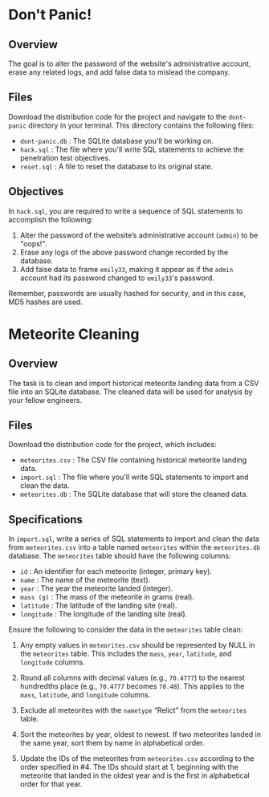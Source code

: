 # Don't Panic!

## Overview

The goal is to alter the password of the website's administrative account, erase any related logs, and add false data to mislead the company.

## Files

Download the distribution code for the project and navigate to the `dont-panic` directory in your terminal. This directory contains the following files:

- `dont-panic.db` : The SQLite database you'll be working on.
- `hack.sql` : The file where you'll write SQL statements to achieve the penetration test objectives.
- `reset.sql` : A file to reset the database to its original state.

## Objectives

In `hack.sql`, you are required to write a sequence of SQL statements to accomplish the following:

1. Alter the password of the website’s administrative account (`admin`) to be "oops!".
2. Erase any logs of the above password change recorded by the database.
3. Add false data to frame `emily33`, making it appear as if the `admin` account had its password changed to `emily33`'s password.

Remember, passwords are usually hashed for security, and in this case, MD5 hashes are used.

# Meteorite Cleaning

## Overview

The task is to clean and import historical meteorite landing data from a CSV file into an SQLite database. The cleaned data will be used for analysis by your fellow engineers.

## Files

Download the distribution code for the project, which includes:

- `meteorites.csv` : The CSV file containing historical meteorite landing data.
- `import.sql` : The file where you'll write SQL statements to import and clean the data.
- `meteorites.db` : The SQLite database that will store the cleaned data.

## Specifications

In `import.sql`, write a series of SQL statements to import and clean the data from `meteorites.csv` into a table named `meteorites` within the `meteorites.db` database. The `meteorites` table should have the following columns:

- `id` : An identifier for each meteorite (integer, primary key).
- `name` : The name of the meteorite (text).
- `year` : The year the meteorite landed (integer).
- `mass (g)` : The mass of the meteorite in grams (real).
- `latitude` : The latitude of the landing site (real).
- `longitude` : The longitude of the landing site (real).

Ensure the following to consider the data in the `meteorites` table clean:

1. Any empty values in `meteorites.csv` should be represented by NULL in the `meteorites` table. This includes the `mass`, `year`, `latitude`, and `longitude` columns.

2. Round all columns with decimal values (e.g., `70.4777`) to the nearest hundredths place (e.g., `70.4777` becomes `70.48`). This applies to the `mass`, `latitude`, and `longitude` columns.

3. Exclude all meteorites with the `nametype` “Relict” from the `meteorites` table.

4. Sort the meteorites by year, oldest to newest. If two meteorites landed in the same year, sort them by name in alphabetical order.

5. Update the IDs of the meteorites from `meteorites.csv` according to the order specified in #4. The IDs should start at 1, beginning with the meteorite that landed in the oldest year and is the first in alphabetical order for that year.
